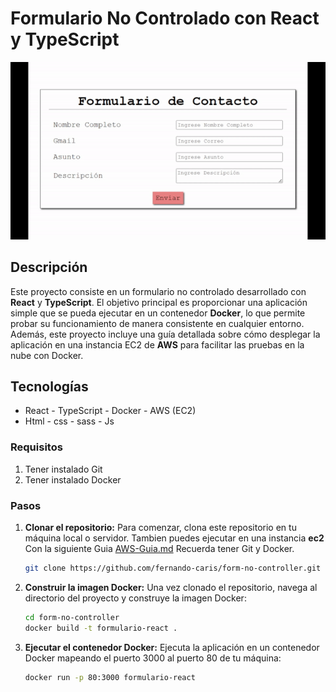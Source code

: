 # Formulario No Controlado con React y TypeScript
![Imagen de la página de inicio de EC2](./images/GIF.gif)
## Descripción
Este proyecto consiste en un formulario no controlado desarrollado con **React** y **TypeScript**. El objetivo principal es proporcionar una aplicación simple que se pueda ejecutar en un contenedor **Docker**, lo que permite probar su funcionamiento de manera consistente en cualquier entorno. Además, este proyecto incluye una guía detallada sobre cómo desplegar la aplicación en una instancia EC2 de **AWS** para facilitar las pruebas en la nube con Docker.
## Tecnologías
  - React - TypeScript - Docker - AWS (EC2)
  - Html - css - sass - Js
### Requisitos
1. Tener instalado Git
2. Tener instalado Docker
### Pasos
1. **Clonar el repositorio:**
   Para comenzar, clona este repositorio en tu máquina local o servidor.
   Tambien puedes ejecutar en una instancia **ec2** Con la siguiente Guia [AWS-Guia.md](./AWS-Guia.md) Recuerda tener Git y Docker.

   ```bash
   git clone https://github.com/fernando-caris/form-no-controller.git

2. **Construir la imagen Docker:**
   Una vez clonado el repositorio, navega al directorio del proyecto y construye la imagen Docker:

   ```bash
   cd form-no-controller
   docker build -t formulario-react .
   ```

3. **Ejecutar el contenedor Docker:**
   Ejecuta la aplicación en un contenedor Docker mapeando el puerto 3000 al puerto 80 de tu máquina:
   ```bash
   docker run -p 80:3000 formulario-react
   ```
   
   
   
